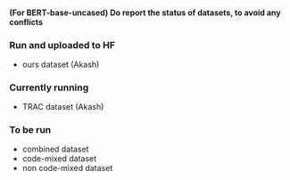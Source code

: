 
#### (For BERT-base-uncased) Do report the status of datasets, to avoid any conflicts ####

### Run and uploaded to HF ###
* ours dataset (Akash)
### Currently running ###
* TRAC dataset (Akash)
### To be run ###
* combined dataset
* code-mixed dataset
* non code-mixed dataset

